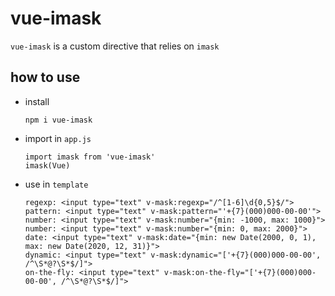 # vue-imask
`vue-imask` is a custom directive that relies on `imask`

## how to use
- install  
    ```
    npm i vue-imask
    ```
- import in `app.js`
    ```
    import imask from 'vue-imask'
    imask(Vue)
    ```

- use in `template`
    ```
    regexp: <input type="text" v-mask:regexp="/^[1-6]\d{0,5}$/">
    pattern: <input type="text" v-mask:pattern="'+{7}(000)000-00-00'">
    number: <input type="text" v-mask:number="{min: -1000, max: 1000}">
    number: <input type="text" v-mask:number="{min: 0, max: 2000}">
    date: <input type="text" v-mask:date="{min: new Date(2000, 0, 1), max: new Date(2020, 12, 31)}">
    dynamic: <input type="text" v-mask:dynamic="['+{7}(000)000-00-00', /^\S*@?\S*$/]">
    on-the-fly: <input type="text" v-mask:on-the-fly="['+{7}(000)000-00-00', /^\S*@?\S*$/]">
    ```